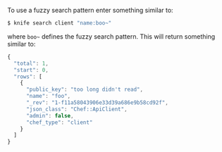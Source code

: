 To use a fuzzy search pattern enter something similar to:

``` bash
$ knife search client "name:boo~"
```

where `boo~` defines the fuzzy search pattern. This will return
something similar to:

``` javascript
{
  "total": 1,
  "start": 0,
  "rows": [
    {
      "public_key": "too long didn't read",
      "name": "foo",
      "_rev": "1-f11a58043906e33d39a686e9b58cd92f",
      "json_class": "Chef::ApiClient",
      "admin": false,
      "chef_type": "client"
    }
  ]
}
```